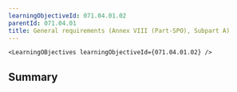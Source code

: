 ```yaml
---
learningObjectiveId: 071.04.01.02
parentId: 071.04.01
title: General requirements (Annex VIII (Part-SPO), Subpart A)
---
```


```tsx eval
<LearningOBjectives learningObjectiveId={071.04.01.02} />
```

## Summary
